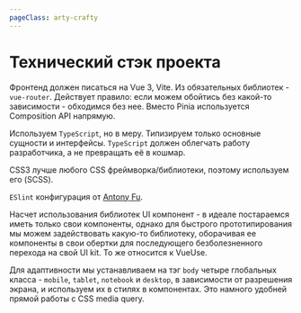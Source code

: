 ```yaml
---
pageClass: arty-crafty
---
```


# Технический стэк проекта

Фронтенд должен писаться на Vue 3, Vite. Из обязательных библиотек - `vue-router`. Действует правило: если можем обойтись без какой-то зависимости - обходимся без нее. Вместо Pinia используется Composition API напрямую.

Используем `TypeScript`, но в меру. Типизируем только основные сущности и интерфейсы. `TypeScript` должен облегчать работу разработчика, а не превращать её в кошмар.

CSS3 лучше любого CSS фреймворка/библиотеки, поэтому используем его (SCSS).

`ESlint` конфигурация от [Antony Fu](https://github.com/antfu/eslint-config).

Насчет использования библиотек UI компонент - в идеале постараемся иметь только свои компоненты, однако для быстрого прототипирования мы можем задействовать какую-то библиотеку, оборачивая ее компоненты в свои обертки для последующего безболезненного перехода на свой UI kit. То же относится к VueUse.

Для адаптивности мы устанавливаем на тэг `body` четыре глобальных класса - `mobile`, `tablet`, `notebook` и `desktop`, в зависимости от разрешения экрана, и используем их в стилях в компонентах. Это намного удобней прямой работы с CSS media query.

